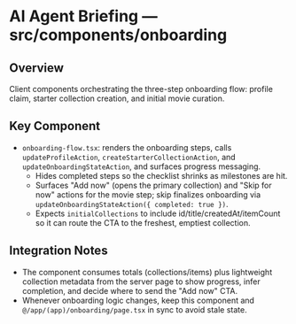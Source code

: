 # AI Agent Briefing — src/components/onboarding

## Overview
Client components orchestrating the three-step onboarding flow: profile claim, starter collection creation, and initial movie curation.

## Key Component
- `onboarding-flow.tsx`: renders the onboarding steps, calls `updateProfileAction`, `createStarterCollectionAction`, and `updateOnboardingStateAction`, and surfaces progress messaging.
  - Hides completed steps so the checklist shrinks as milestones are hit.
  - Surfaces "Add now" (opens the primary collection) and "Skip for now" actions for the movie step; skip finalizes onboarding via `updateOnboardingStateAction({ completed: true })`.
  - Expects `initialCollections` to include id/title/createdAt/itemCount so it can route the CTA to the freshest, emptiest collection.

## Integration Notes
- The component consumes totals (collections/items) plus lightweight collection metadata from the server page to show progress, infer completion, and decide where to send the "Add now" CTA.
- Whenever onboarding logic changes, keep this component and `@/app/(app)/onboarding/page.tsx` in sync to avoid stale state.

